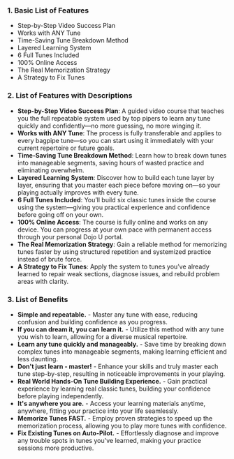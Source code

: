 ### 1. Basic List of Features
- Step-by-Step Video Success Plan  
- Works with ANY Tune  
- Time-Saving Tune Breakdown Method  
- Layered Learning System  
- 6 Full Tunes Included  
- 100% Online Access  
- The Real Memorization Strategy  
- A Strategy to Fix Tunes  

### 2. List of Features with Descriptions
- **Step-by-Step Video Success Plan**: A guided video course that teaches you the full repeatable system used by top pipers to learn any tune quickly and confidently—no more guessing, no more winging it.  
- **Works with ANY Tune**: The process is fully transferable and applies to every bagpipe tune—so you can start using it immediately with your current repertoire or future goals.  
- **Time-Saving Tune Breakdown Method**: Learn how to break down tunes into manageable segments, saving hours of wasted practice and eliminating overwhelm.  
- **Layered Learning System**: Discover how to build each tune layer by layer, ensuring that you master each piece before moving on—so your playing actually improves with every tune.  
- **6 Full Tunes Included**: You’ll build six classic tunes inside the course using the system—giving you practical experience and confidence before going off on your own.  
- **100% Online Access**: The course is fully online and works on any device. You can progress at your own pace with permanent access through your personal Dojo U portal.  
- **The Real Memorization Strategy**: Gain a reliable method for memorizing tunes faster by using structured repetition and systemized practice instead of brute force.  
- **A Strategy to Fix Tunes**: Apply the system to tunes you’ve already learned to repair weak sections, diagnose issues, and rebuild problem areas with clarity.  

### 3. List of Benefits
- **Simple and repeatable.** - Master any tune with ease, reducing confusion and building confidence as you progress.  
- **If you can dream it, you can learn it.** - Utilize this method with any tune you wish to learn, allowing for a diverse musical repertoire.  
- **Learn any tune quickly and manageably.** - Save time by breaking down complex tunes into manageable segments, making learning efficient and less daunting.  
- **Don't just learn - master!** - Enhance your skills and truly master each tune step-by-step, resulting in noticeable improvements in your playing.  
- **Real World Hands-On Tune Building Experience.** - Gain practical experience by learning real classic tunes, building your confidence before playing independently.  
- **It's anywhere you are.** - Access your learning materials anytime, anywhere, fitting your practice into your life seamlessly.  
- **Memorize Tunes FAST.** - Employ proven strategies to speed up the memorization process, allowing you to play more tunes with confidence.  
- **Fix Existing Tunes on Auto-Pilot.** - Effortlessly diagnose and improve any trouble spots in tunes you've learned, making your practice sessions more productive.  